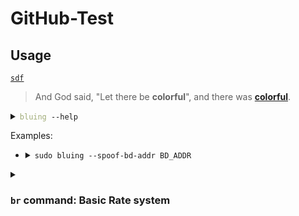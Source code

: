 # GitHub-Test

## Usage

[`sdf`](https://fo-000.github.io/bluing/#usage)

> And God said, "Let there be **colorful**", and there was [**colorful**](https://fo-000.github.io/bluing/#usage).

<details><summary><code><font color="#9fab76">bluing</font> --help</code></summary>

<pre>
$ <span style="font-weight: bold; color: #9fab76">bluing</span> --help
An intelligence gathering tool for hacking Bluetooth

Usage:
    bluing [-h | --help]
    bluing (-v | --version)
    bluing [-i &lthci>] --clean BD_ADDR
    bluing [-i &lthci>] --spoof-bd-addr BD_ADDR
    bluing --flash-micro-bit
    bluing &ltcommand> [&ltargs>...]

Arguments:
    BD_ADDR    Bluetooth device address

Options:
    -h, --help           Print this help and quit
    -v, --version        Print version information and quit
    -i &lthci>             HCI device
    --clean              Clean cached data of a remote device
    --spoof-bd-addr      Spoof the BD_ADDR of a local controller
    --flash-micro-bit    Download the dedicated firmware to micro:bit(s)

Commands:
    br        Basic Rate system, includes an optional Enhanced Data Rate (EDR) extension
    le        Low Energy system
    plugin    Manage plugins

Run `bluing &ltcommand> --help` for more information on a command.
</pre>
</details>


Examples:

* <details><summary><code>sudo bluing --spoof-bd-addr BD_ADDR</code></summary>

  <pre>
  $ sudo <span style="font-weight: bold; color: #9fab76">bluing</span> --spoof-bd-addr AA:BB:CC:DD:EE:FF
  [<span style="font-weight: bold; color: #ecc179">WARNING</span>] The original HCI device number may have been changed
  [<span style="font-weight: bold; color: #7da9c7">INFO</span>] BD_ADDR changed: 11:22:33:44:55:66 -&gt; <span style="font-weight: bold; color: #7da9c7">AA:BB:CC:DD:EE:FF</span>
  </pre>
  </details>

<details><summary><h3><code>br</code> command: Basic Rate system</h3></summary>
df
</details>
